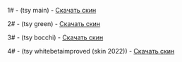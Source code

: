 1# - (tsy main) - [Скачать скин](https://github.com/HaCkErToP-png/Merami-Skins/blob/main/NM_tsyNya_2.0_main.osk)

2# - (tsy green) - [Скачать скин](https://github.com/HaCkErToP-png/Merami-Skins/blob/main/NM_tsyNya_2.0_green.osk)

3# - (tsy bocchi) - [Скачать скин](https://github.com/HaCkErToP-png/Merami-Skins/blob/main/NM_tsyNya_2.1_bocchi.osk)

4# - (tsy whitebetaimproved (skin 2022)) - [Скачать скин](https://github.com/HaCkErToP-png/Merami-Skins/blob/main/whitebetaimproved.osk)
